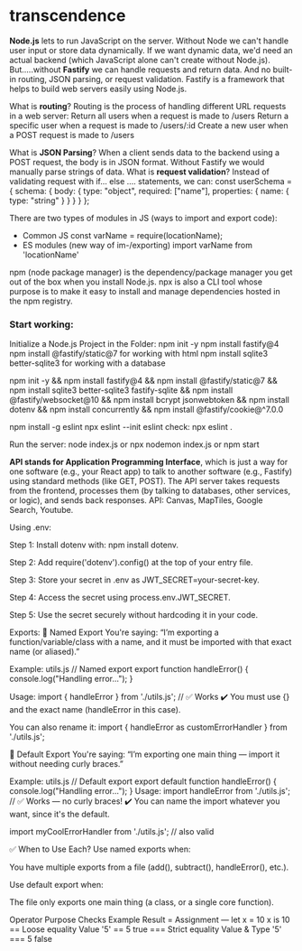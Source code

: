# transcendence

**Node.js** lets to run JavaScript on the server. Without Node we can't handle user input or store data dynamically. If we want dynamic data, we'd need an actual backend (which JavaScript alone can't create without Node.js).
But.....without **Fastify** we can handle requests and return data. And no built-in routing, JSON parsing, or request validation.
Fastify is a framework that helps to build web servers easily using Node.js.

What is **routing**?
	Routing is the process of handling different URL requests in a web server:
		Return all users when a request is made to /users
		Return a specific user when a request is made to /users/:id
		Create a new user when a POST request is made to /users

What is **JSON Parsing**?
	When a client sends data to the backend using a POST request, the body is in JSON format. Without Fastify we would manually parse strings of data.
What is **request validation**?
	Instead of validating request with if... else .... statements, we can:
		const userSchema = {
			schema: {
				body: {
					type: "object",
					required: ["name"],
					properties: {
						name: { type: "string" }
					}
				}
			}
		};

There are two types of modules in JS (ways to import and export code): 
- Common JS
    const varName = require(locationName);
- ES modules (new way of im-/exporting)
    import varName from 'locationName' 


npm (node package manager) is the dependency/package manager you get out of the box when you install Node.js.
npx is also a CLI tool whose purpose is to make it easy to install and manage dependencies hosted in the npm registry.

### Start working:
Initialize a Node.js Project in the Folder:  npm init -y
npm install fastify@4
npm install @fastify/static@7 for working with html
npm install sqlite3 better-sqlite3 for working with a database

npm init -y && npm install fastify@4 && npm install @fastify/static@7 && npm install sqlite3 better-sqlite3 fastify-sqlite && npm install @fastify/websocket@10 && npm install bcrypt jsonwebtoken && npm install dotenv && npm install concurrently && npm install @fastify/cookie@^7.0.0


npm install -g eslint
npx eslint --init
eslint check: npx eslint . 
<!-- If there is issue with global variables check eslint config file and change globals: globals.browser  to globals: globals.node  -->

Run the server: node index.js or npx nodemon index.js or npm start

**API stands for Application Programming Interface**, which is just a way for one software (e.g., your React app) to talk to another software (e.g., Fastify) using standard methods (like GET, POST). The API server takes requests from the frontend, processes them (by talking to databases, other services, or logic), and sends back responses. API: Canvas, MapTiles, Google Search, Youtube.


Using .env:

Step 1: Install dotenv with: npm install dotenv.

Step 2: Add require('dotenv').config() at the top of your entry file.

Step 3: Store your secret in .env as JWT_SECRET=your-secret-key.

Step 4: Access the secret using process.env.JWT_SECRET.

Step 5: Use the secret securely without hardcoding it in your code.




Exports:
🔹 Named Export
You're saying: “I’m exporting a function/variable/class with a name, and it must be imported with that exact name (or aliased).”

Example: utils.js
// Named export
export function handleError() {
  console.log("Handling error...");
}

Usage:
import { handleError } from './utils.js'; // ✅ Works
✔️ You must use {} and the exact name (handleError in this case).

You can also rename it:
import { handleError as customErrorHandler } from './utils.js';



🔹 Default Export
You're saying: “I’m exporting one main thing — import it without needing curly braces.”

Example: utils.js
// Default export
export default function handleError() {
  console.log("Handling error...");
}
Usage:
import handleError from './utils.js'; // ✅ Works — no curly braces!
✔️ You can name the import whatever you want, since it's the default.

import myCoolErrorHandler from './utils.js'; // also valid


✅ When to Use Each?
Use named exports when:

You have multiple exports from a file (add(), subtract(), handleError(), etc.).

Use default export when:

The file only exports one main thing (a class, or a single core function).







Operator	Purpose			Checks			Example			Result
=			Assignment		—	let 		x = 10			x is 10
==			Loose equality	Value			'5' == 5		true
===			Strict equality Value & Type	'5' === 5		false